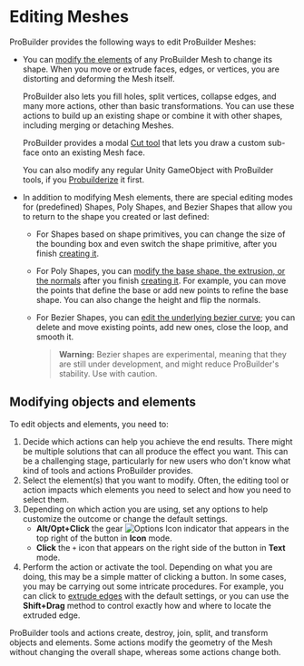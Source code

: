 # Editing Meshes

ProBuilder provides the following ways to edit ProBuilder Meshes:

- You can [modify the elements](#edit) of any ProBuilder Mesh to change its shape. When you move or extrude faces, edges, or vertices, you are distorting and deforming the Mesh itself. 

  ProBuilder also lets you fill holes, split vertices, collapse edges, and many more actions, other than basic transformations. You can use these actions to build up an existing shape or combine it with other shapes, including merging or detaching Meshes.

  ProBuilder provides a modal [Cut tool](cut-tool.md) that lets you draw a custom sub-face onto an existing Mesh face.

  You can also modify any regular Unity GameObject with ProBuilder tools, if you [Probuilderize](Object_ProBuilderize.md) it first.

- In addition to modifying Mesh elements, there are special editing modes for (predefined) Shapes, Poly Shapes, and Bezier Shapes that allow you to return to the shape you created or last defined:

  - For Shapes based on shape primitives, you can change the size of the bounding box and even switch the shape primitive, after you finish [creating it](shape-tool.md).

  - For Poly Shapes, you can [modify the base shape, the extrusion, or the normals](polyshape.md) after you finish [creating it](polyshape.md). For example, you can move the points that define the base or add new points to refine the base shape. You can also change the height and flip the normals.

  - For Bezier Shapes, you can [edit the underlying bezier curve](workflow-create-bezier.md); you can delete and move existing points, add new ones, close the loop, and smooth it.
  
  	> **Warning:** Bezier shapes are experimental, meaning that they are still under development, and might reduce ProBuilder's stability. Use with caution.




<a name="edit"></a>

## Modifying objects and elements

To edit objects and elements, you need to:

1. Decide which actions can help you achieve the end results. There might be multiple solutions that can all produce the effect you want. This can be a challenging stage, particularly for new users who don't know what kind of tools and actions ProBuilder provides.
2. Select the element(s) that you want to modify. Often, the editing tool or action impacts which elements you need to select and how you need to select them.
3. Depending on which action you are using, set any options to help customize the outcome or change the default settings. 
	* **Alt/Opt+Click** the gear ![Options Icon](images/icons/Options.png) indicator that appears in the top right of the button in **Icon** mode.
	* **Click** the `+` icon that appears on the right side of the button in **Text** mode.
4. Perform the action or activate the tool. Depending on what you are doing, this may be a simple matter of clicking a button. In some cases, you may be carrying out some intricate procedures. For example, you can click to [extrude edges](Edge_Extrude.md) with the default settings, or you can use the **Shift+Drag** method to control exactly how and where to locate the extruded edge.

ProBuilder tools and actions create, destroy, join, split, and transform objects and elements. Some actions modify the geometry of the Mesh without changing the overall shape, whereas some actions change both.

